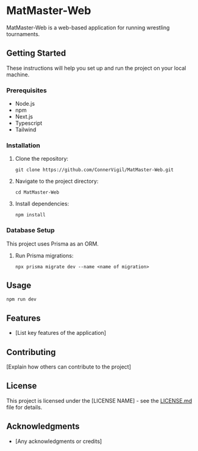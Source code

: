 # MatMaster-Web

MatMaster-Web is a web-based application for running wrestling tournaments.

## Getting Started

These instructions will help you set up and run the project on your local machine.

### Prerequisites

- Node.js
- npm
- Next.js
- Typescript
- Tailwind

### Installation

1. Clone the repository:

   ```
   git clone https://github.com/ConnerVigil/MatMaster-Web.git
   ```

2. Navigate to the project directory:

   ```
   cd MatMaster-Web
   ```

3. Install dependencies:
   ```
   npm install
   ```

### Database Setup

This project uses Prisma as an ORM.

1. Run Prisma migrations:
   ```
   npx prisma migrate dev --name <name of migration>
   ```

## Usage

```
npm run dev
```

## Features

- [List key features of the application]

## Contributing

[Explain how others can contribute to the project]

## License

This project is licensed under the [LICENSE NAME] - see the [LICENSE.md](LICENSE.md) file for details.

## Acknowledgments

- [Any acknowledgments or credits]
